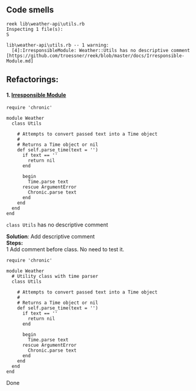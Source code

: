 ## Code smells

    reek lib\weather-api\utils.rb
    Inspecting 1 file(s):
    S
    
    lib\weather-api\utils.rb -- 1 warning:
      [4]:IrresponsibleModule: Weather::Utils has no descriptive comment [https://github.com/troessner/reek/blob/master/docs/Irresponsible-Module.md]

## Refactorings:

#### 1. [Irresponsible Module](https://github.com/troessner/reek/blob/master/docs/Irresponsible-Module.md)
    
    require 'chronic'
    
    module Weather
      class Utils
    
        # Attempts to convert passed text into a Time object
        #
        # Returns a Time object or nil
        def self.parse_time(text = '')
          if text == ''
            return nil
          end
    
          begin
            Time.parse text
          rescue ArgumentError
            Chronic.parse text
          end
        end
      end
    end

    
`class Utils` has no descriptive comment

**Solution**: Add descriptive comment  
**Steps:**  
1 Add comment before class. No need to test it.

    require 'chronic'
    
    module Weather
      # Utility class with time parser
      class Utils
    
        # Attempts to convert passed text into a Time object
        #
        # Returns a Time object or nil
        def self.parse_time(text = '')
          if text == ''
            return nil
          end
    
          begin
            Time.parse text
          rescue ArgumentError
            Chronic.parse text
          end
        end
      end
    end

Done
